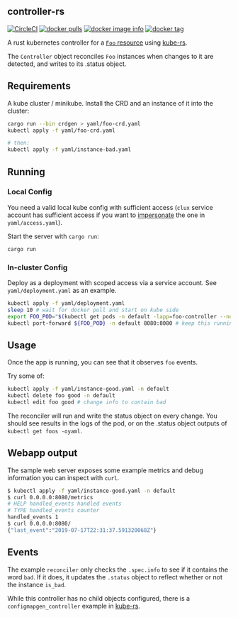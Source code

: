 ## controller-rs
[![CircleCI](https://circleci.com/gh/clux/controller-rs/tree/master.svg?style=shield)](https://circleci.com/gh/clux/controller-rs/tree/master)
[![docker pulls](https://img.shields.io/docker/pulls/clux/controller.svg)](
https://hub.docker.com/r/clux/controller/)
[![docker image info](https://images.microbadger.com/badges/image/clux/controller.svg)](http://microbadger.com/images/clux/controller)
[![docker tag](https://images.microbadger.com/badges/version/clux/controller.svg)](https://hub.docker.com/r/clux/controller/tags/)

A rust kubernetes controller for a [`Foo` resource](https://github.com/clux/controller-rs/blob/master/yaml/foo-crd.yaml) using [kube-rs](https://github.com/clux/kube-rs/).

The `Controller` object reconciles `Foo` instances when changes to it are detected, and writes to its .status object.

## Requirements
A kube cluster / minikube. Install the CRD and an instance of it into the cluster:

```sh
cargo run --bin crdgen > yaml/foo-crd.yaml
kubectl apply -f yaml/foo-crd.yaml

# then:
kubectl apply -f yaml/instance-bad.yaml
```

## Running

### Local Config
You need a valid local kube config with sufficient access (`clux` service account has sufficient access if you want to [impersonate](https://clux.github.io/probes/post/2019-03-31-impersonating-kube-accounts/) the one in `yaml/access.yaml`).

Start the server with `cargo run`:

```sh
cargo run
```

### In-cluster Config
Deploy as a deployment with scoped access via a service account. See `yaml/deployment.yaml` as an example.

```sh
kubectl apply -f yaml/deployment.yaml
sleep 10 # wait for docker pull and start on kube side
export FOO_POD="$(kubectl get pods -n default -lapp=foo-controller --no-headers | awk '{print $1}')"
kubectl port-forward ${FOO_POD} -n default 8080:8080 # keep this running
```

## Usage
Once the app is running, you can see that it observes `foo` events.

Try some of:

```sh
kubectl apply -f yaml/instance-good.yaml -n default
kubectl delete foo good -n default
kubectl edit foo good # change info to contain bad
```

The reconciler will run and write the status object on every change. You should see results in the logs of the pod, or on the .status object outputs of `kubectl get foos -oyaml`.

## Webapp output
The sample web server exposes some example metrics and debug information you can inspect with `curl`.

```sh
$ kubectl apply -f yaml/instance-good.yaml -n default
$ curl 0.0.0.0:8080/metrics
# HELP handled_events handled events
# TYPE handled_events counter
handled_events 1
$ curl 0.0.0.0:8080/
{"last_event":"2019-07-17T22:31:37.591320068Z"}
```

## Events
The example `reconciler` only checks the `.spec.info` to see if it contains the word `bad`. If it does, it updates the `.status` object to reflect whether or not the instance `is_bad`.

While this controller has no child objects configured, there is a `configmapgen_controller` example in [kube-rs](https://github.com/clux/kube-rs/).
